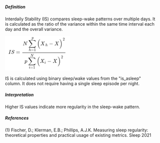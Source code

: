 ##### Definition

Interdaily Stability (IS) compares sleep-wake patterns over multiple days. It is calculated as the ratio of the variance within the same time interval each day and the overall variance.

![Formula for Interdaily Stability](./IS_1.png)

IS is calculated using binary sleep/wake values from the "is_asleep" column. It does not require having a single sleep episode per night.

##### Interpretation

Higher IS values indicate more regularity in the sleep-wake pattern.

##### References

(1) Fischer, D.; Klerman, E.B.; Phillips, A.J.K. Measuring sleep regularity: theoretical properties and practical usage of existing metrics. Sleep 2021
